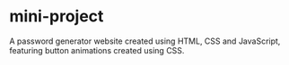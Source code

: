 # mini-project
A password generator website created using HTML, CSS and JavaScript, featuring button animations created using CSS.
